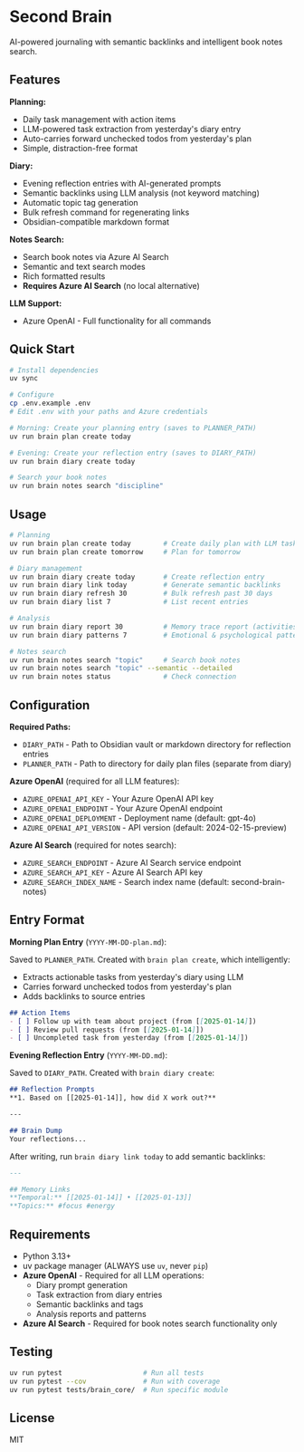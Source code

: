 # Second Brain

AI-powered journaling with semantic backlinks and intelligent book notes search.

## Features

**Planning:**
- Daily task management with action items
- LLM-powered task extraction from yesterday's diary entry
- Auto-carries forward unchecked todos from yesterday's plan
- Simple, distraction-free format

**Diary:**
- Evening reflection entries with AI-generated prompts
- Semantic backlinks using LLM analysis (not keyword matching)
- Automatic topic tag generation
- Bulk refresh command for regenerating links
- Obsidian-compatible markdown format

**Notes Search:**
- Search book notes via Azure AI Search
- Semantic and text search modes
- Rich formatted results
- **Requires Azure AI Search** (no local alternative)

**LLM Support:**
- Azure OpenAI - Full functionality for all commands

## Quick Start

```bash
# Install dependencies
uv sync

# Configure
cp .env.example .env
# Edit .env with your paths and Azure credentials

# Morning: Create your planning entry (saves to PLANNER_PATH)
uv run brain plan create today

# Evening: Create your reflection entry (saves to DIARY_PATH)
uv run brain diary create today

# Search your book notes
uv run brain notes search "discipline"
```

## Usage

```bash
# Planning
uv run brain plan create today        # Create daily plan with LLM task extraction
uv run brain plan create tomorrow     # Plan for tomorrow

# Diary management
uv run brain diary create today       # Create reflection entry
uv run brain diary link today         # Generate semantic backlinks
uv run brain diary refresh 30         # Bulk refresh past 30 days
uv run brain diary list 7             # List recent entries

# Analysis
uv run brain diary report 30          # Memory trace report (activities & connections)
uv run brain diary patterns 7         # Emotional & psychological patterns

# Notes search
uv run brain notes search "topic"     # Search book notes
uv run brain notes search "topic" --semantic --detailed
uv run brain notes status             # Check connection


```

## Configuration

**Required Paths:**
- `DIARY_PATH` - Path to Obsidian vault or markdown directory for reflection entries
- `PLANNER_PATH` - Path to directory for daily plan files (separate from diary)

**Azure OpenAI** (required for all LLM features):
- `AZURE_OPENAI_API_KEY` - Your Azure OpenAI API key
- `AZURE_OPENAI_ENDPOINT` - Your Azure OpenAI endpoint
- `AZURE_OPENAI_DEPLOYMENT` - Deployment name (default: gpt-4o)
- `AZURE_OPENAI_API_VERSION` - API version (default: 2024-02-15-preview)

**Azure AI Search** (required for notes search):
- `AZURE_SEARCH_ENDPOINT` - Azure AI Search service endpoint
- `AZURE_SEARCH_API_KEY` - Azure AI Search API key
- `AZURE_SEARCH_INDEX_NAME` - Search index name (default: second-brain-notes)

## Entry Format

**Morning Plan Entry** (`YYYY-MM-DD-plan.md`):

Saved to `PLANNER_PATH`. Created with `brain plan create`, which intelligently:
- Extracts actionable tasks from yesterday's diary using LLM
- Carries forward unchecked todos from yesterday's plan
- Adds backlinks to source entries

```markdown
## Action Items
- [ ] Follow up with team about project (from [[2025-01-14]])
- [ ] Review pull requests (from [[2025-01-14]])
- [ ] Uncompleted task from yesterday (from [[2025-01-14]])
```

**Evening Reflection Entry** (`YYYY-MM-DD.md`):

Saved to `DIARY_PATH`. Created with `brain diary create`:

```markdown
## Reflection Prompts
**1. Based on [[2025-01-14]], how did X work out?**

---

## Brain Dump
Your reflections...
```

After writing, run `brain diary link today` to add semantic backlinks:

```markdown
---

## Memory Links
**Temporal:** [[2025-01-14]] • [[2025-01-13]]
**Topics:** #focus #energy
```

## Requirements

- Python 3.13+
- uv package manager (ALWAYS use `uv`, never `pip`)
- **Azure OpenAI** - Required for all LLM operations:
  - Diary prompt generation
  - Task extraction from diary entries
  - Semantic backlinks and tags
  - Analysis reports and patterns
- **Azure AI Search** - Required for book notes search functionality only

## Testing

```bash
uv run pytest                    # Run all tests
uv run pytest --cov              # Run with coverage
uv run pytest tests/brain_core/  # Run specific module
```

## License

MIT
